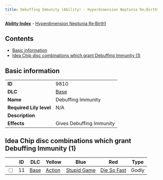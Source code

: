 ```yaml
---
title: Debuffing Immunity (Ability) - Hyperdimension Neptunia Re;Birth1
---
```


[**Ability Index**](/neptunia/rb1/ability/index.html) - [Hyperdimension Neptunia Re;Birth1](/neptunia/rb1)

## Contents

- [Basic information](#basic-information)
- [Idea Chip disc combinations which grant Debuffing Immunity (1)](#idea-chip-disc-combinations-which-grant-debuffing-immunity-1)

## Basic information

|   |   |
| -- | -- |
| **ID** | 9810
**DLC** | [Base](/neptunia/rb1/dlc/1-base.html)
**Name** | Debuffing Immunity
**Required Lily level** | N/A
**Description** | 
**Effects** | Gives Debuffing Immunity |


## Idea Chip disc combinations which grant Debuffing Immunity (1)

|    | ID | DLC | Yellow | Blue | Red | Type |
| -- | -- | --- | ------ | ---- | --- | ---- |
| <input type="checkbox" id="rb1-item-1-11" class="trackbox" /> | 11 | [Base](/neptunia/rb1/dlc/1-base.html) | [Action](/neptunia/rb1/item/1-5046-action.html) | [Stupid Game](/neptunia/rb1/item/1-5107-stupid-game.html) | [Die So Fast](/neptunia/rb1/item/1-5173-die-so-fast.html) | Godly |
